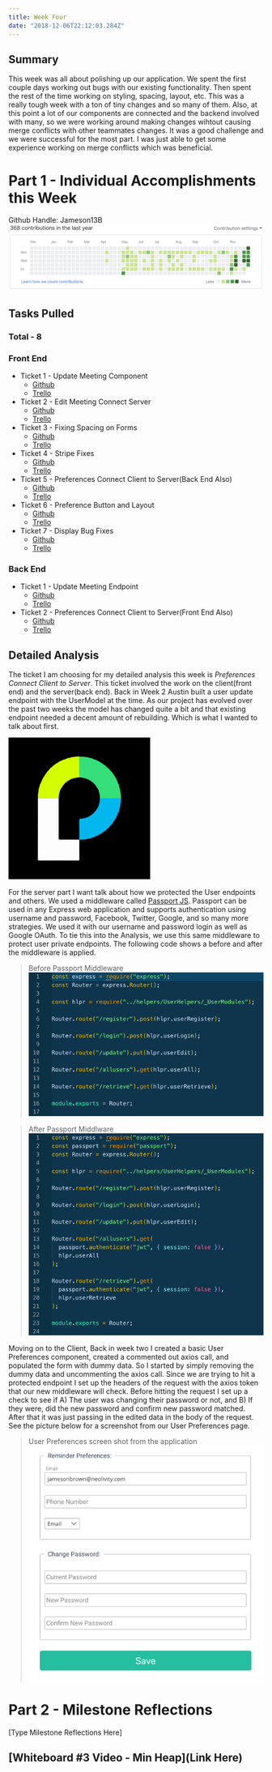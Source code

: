 ```yaml
---
title: Week Four
date: "2018-12-06T22:12:03.284Z"
---
```


## Summary
This week was all about polishing up our application. We spent the first couple days working out bugs with our existing functionality. Then spent the rest of the time working on styling, spacing, layout, etc. This was a really tough week with a ton of tiny changes and so many of them. Also, at this point a lot of our components are connected and the backend involved with many, so we were working around making changes wihtout causing merge conflicts with other teammates changes. It was a good challenge and we were successful for the most part. I was just able to get some experience working on merge conflicts which was beneficial.

# Part 1 - Individual Accomplishments this Week
Github Handle: Jameson13B
![Github Graph](./graph.png)

## Tasks Pulled

### Total - 8

### Front End
* Ticket 1 - Update Meeting Component
  * [Github](https://github.com/Lambda-School-Labs/Labs8-TeamComms/pull/74)
  * [Trello](https://trello.com/c/dgzA7Eh3)
* Ticket 2 - Edit Meeting Connect Server
  * [Github](https://github.com/Lambda-School-Labs/Labs8-TeamComms/pull/75)
  * [Trello](https://trello.com/c/ReUWqXtG)
* Ticket 3 - Fixing Spacing on Forms
  * [Github](https://github.com/Lambda-School-Labs/Labs8-TeamComms/pull/87)
  * [Trello](https://trello.com/c/kehOsUqe)
* Ticket 4 - Stripe Fixes
  * [Github](https://github.com/Lambda-School-Labs/Labs8-TeamComms/pull/92)
  * [Trello](https://trello.com/c/LlbocA7G)
* Ticket 5 - Preferences Connect Client to Server(Back End Also)
  * [Github](https://github.com/Lambda-School-Labs/Labs8-TeamComms/pull/94)
  * [Trello](https://trello.com/c/8ii1xOoe)
* Ticket 6 - Preference Button and Layout
  * [Github](https://github.com/Lambda-School-Labs/Labs8-TeamComms/pull/99)
  * [Trello](https://trello.com/c/2G6B0hht)
* Ticket 7 - Display Bug Fixes
  * [Github](https://github.com/Lambda-School-Labs/Labs8-TeamComms/pull/103)
  * [Trello](https://trello.com/c/sC0UBOvr)

### Back End
* Ticket 1 - Update Meeting Endpoint
  * [Github](https://github.com/Lambda-School-Labs/Labs8-TeamComms/pull/77)
  * [Trello](https://trello.com/c/dgzA7Eh3)
* Ticket 2 - Preferences Connect Client to Server(Front End Also)
  * [Github](https://github.com/Lambda-School-Labs/Labs8-TeamComms/pull/94)
  * [Trello](https://trello.com/c/8ii1xOoe)

## Detailed Analysis
The ticket I am choosing for my detailed analysis this week is *Preferences Connect Client to Server*. This ticket involved the work on the client(front end) and the server(back end). Back in Week 2 Austin built a user update endpoint with the UserModel at the time. As our project has evolved over the past two weeks the model has changed quite a bit and that existing endpoint needed a decent amount of rebuilding. Which is what I wanted to talk about first.
  
![Passport JS Logo](./passport_logo.png)

For the server part I want talk about how we protected the User endpoints and others. We used a middleware called [Passport JS](http://www.passportjs.org/). Passport can be used in any Express web application and supports authentication using username and password, Facebook, Twitter, Google, and so many more strategies. We used it with our username and password login as well as Google OAuth. To tie this into the Analysis, we use this same middleware to protect user private endpoints. The following code shows a before and after the middleware is applied.

> Before Passport Middleware  
> ![Before Passport Middleware](./pre_passport.jpg)

> After Passport Middlware  
> ![After Passport Middleware](./post_passport.jpg)

Moving on to the Client, Back in week two I created a basic User Preferences component, created a commented out axios call, and populated the form with dummy data. So I started by simply removing the dummy data and uncommenting the axios call. Since we are trying to hit a protected endpoint I set up the headers of the request with the axios token that our new middleware will check. Before hitting the request I set up a check to see if A) The user was changing their password or not, and B) If they were, did the new password and confirm new password matched. After that it was just passing in the edited data in the body of the request. See the picture below for a screenshot from our User Preferences page.

> User Preferences screen shot from the application  
> ![Stripe Modal](./pref_screenshot.jpg)

# Part 2 - Milestone Reflections
[Type Milestone Reflections Here]

## [Whiteboard #3 Video - Min Heap](Link Here)